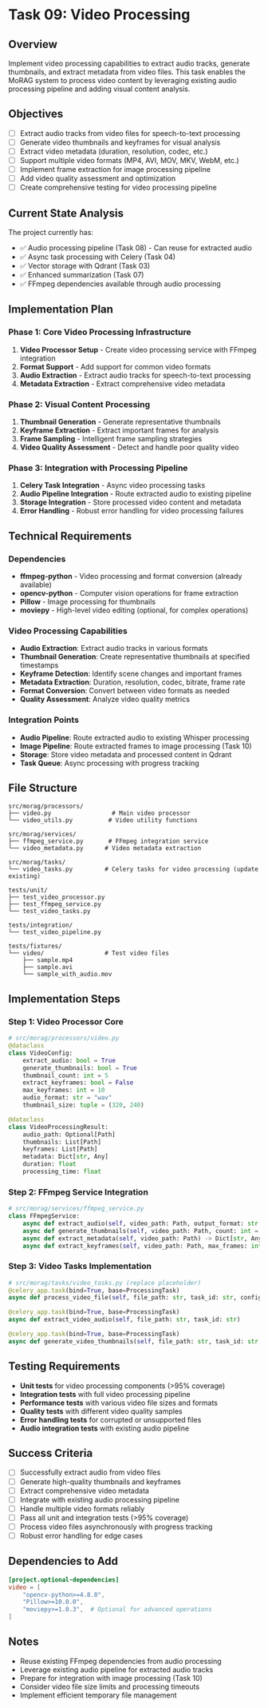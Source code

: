 # Task 09: Video Processing

## Overview
Implement video processing capabilities to extract audio tracks, generate thumbnails, and extract metadata from video files. This task enables the MoRAG system to process video content by leveraging existing audio processing pipeline and adding visual content analysis.

## Objectives
- [ ] Extract audio tracks from video files for speech-to-text processing
- [ ] Generate video thumbnails and keyframes for visual analysis
- [ ] Extract video metadata (duration, resolution, codec, etc.)
- [ ] Support multiple video formats (MP4, AVI, MOV, MKV, WebM, etc.)
- [ ] Implement frame extraction for image processing pipeline
- [ ] Add video quality assessment and optimization
- [ ] Create comprehensive testing for video processing pipeline

## Current State Analysis
The project currently has:
- ✅ Audio processing pipeline (Task 08) - Can reuse for extracted audio
- ✅ Async task processing with Celery (Task 04)
- ✅ Vector storage with Qdrant (Task 03)
- ✅ Enhanced summarization (Task 07)
- ✅ FFmpeg dependencies available through audio processing

## Implementation Plan

### Phase 1: Core Video Processing Infrastructure
1. **Video Processor Setup** - Create video processing service with FFmpeg integration
2. **Format Support** - Add support for common video formats
3. **Audio Extraction** - Extract audio tracks for speech-to-text processing
4. **Metadata Extraction** - Extract comprehensive video metadata

### Phase 2: Visual Content Processing
1. **Thumbnail Generation** - Generate representative thumbnails
2. **Keyframe Extraction** - Extract important frames for analysis
3. **Frame Sampling** - Intelligent frame sampling strategies
4. **Video Quality Assessment** - Detect and handle poor quality video

### Phase 3: Integration with Processing Pipeline
1. **Celery Task Integration** - Async video processing tasks
2. **Audio Pipeline Integration** - Route extracted audio to existing pipeline
3. **Storage Integration** - Store processed video content and metadata
4. **Error Handling** - Robust error handling for video processing failures

## Technical Requirements

### Dependencies
- **ffmpeg-python** - Video processing and format conversion (already available)
- **opencv-python** - Computer vision operations for frame extraction
- **Pillow** - Image processing for thumbnails
- **moviepy** - High-level video editing (optional, for complex operations)

### Video Processing Capabilities
- **Audio Extraction**: Extract audio tracks in various formats
- **Thumbnail Generation**: Create representative thumbnails at specified timestamps
- **Keyframe Detection**: Identify scene changes and important frames
- **Metadata Extraction**: Duration, resolution, codec, bitrate, frame rate
- **Format Conversion**: Convert between video formats as needed
- **Quality Assessment**: Analyze video quality metrics

### Integration Points
- **Audio Pipeline**: Route extracted audio to existing Whisper processing
- **Image Pipeline**: Route extracted frames to image processing (Task 10)
- **Storage**: Store video metadata and processed content in Qdrant
- **Task Queue**: Async processing with progress tracking

## File Structure
```
src/morag/processors/
├── video.py                 # Main video processor
└── video_utils.py          # Video utility functions

src/morag/services/
├── ffmpeg_service.py       # FFmpeg integration service
└── video_metadata.py      # Video metadata extraction

src/morag/tasks/
└── video_tasks.py         # Celery tasks for video processing (update existing)

tests/unit/
├── test_video_processor.py
├── test_ffmpeg_service.py
└── test_video_tasks.py

tests/integration/
└── test_video_pipeline.py

tests/fixtures/
└── video/                 # Test video files
    ├── sample.mp4
    ├── sample.avi
    └── sample_with_audio.mov
```

## Implementation Steps

### Step 1: Video Processor Core
```python
# src/morag/processors/video.py
@dataclass
class VideoConfig:
    extract_audio: bool = True
    generate_thumbnails: bool = True
    thumbnail_count: int = 5
    extract_keyframes: bool = False
    max_keyframes: int = 10
    audio_format: str = "wav"
    thumbnail_size: tuple = (320, 240)

@dataclass 
class VideoProcessingResult:
    audio_path: Optional[Path]
    thumbnails: List[Path]
    keyframes: List[Path]
    metadata: Dict[str, Any]
    duration: float
    processing_time: float
```

### Step 2: FFmpeg Service Integration
```python
# src/morag/services/ffmpeg_service.py
class FFmpegService:
    async def extract_audio(self, video_path: Path, output_format: str = "wav") -> Path
    async def generate_thumbnails(self, video_path: Path, count: int = 5) -> List[Path]
    async def extract_metadata(self, video_path: Path) -> Dict[str, Any]
    async def extract_keyframes(self, video_path: Path, max_frames: int = 10) -> List[Path]
```

### Step 3: Video Tasks Implementation
```python
# src/morag/tasks/video_tasks.py (replace placeholder)
@celery_app.task(bind=True, base=ProcessingTask)
async def process_video_file(self, file_path: str, task_id: str, config: Optional[Dict] = None)

@celery_app.task(bind=True, base=ProcessingTask) 
async def extract_video_audio(self, file_path: str, task_id: str)

@celery_app.task(bind=True, base=ProcessingTask)
async def generate_video_thumbnails(self, file_path: str, task_id: str, count: int = 5)
```

## Testing Requirements
- **Unit tests** for video processing components (>95% coverage)
- **Integration tests** with full video processing pipeline
- **Performance tests** with various video file sizes and formats
- **Quality tests** with different video quality samples
- **Error handling tests** for corrupted or unsupported files
- **Audio integration tests** with existing audio pipeline

## Success Criteria
- [ ] Successfully extract audio from video files
- [ ] Generate high-quality thumbnails and keyframes
- [ ] Extract comprehensive video metadata
- [ ] Integrate with existing audio processing pipeline
- [ ] Handle multiple video formats reliably
- [ ] Pass all unit and integration tests (>95% coverage)
- [ ] Process video files asynchronously with progress tracking
- [ ] Robust error handling for edge cases

## Dependencies to Add
```toml
[project.optional-dependencies]
video = [
    "opencv-python>=4.8.0",
    "Pillow>=10.0.0",
    "moviepy>=1.0.3",  # Optional for advanced operations
]
```

## Notes
- Reuse existing FFmpeg dependencies from audio processing
- Leverage existing audio pipeline for extracted audio tracks
- Prepare for integration with image processing (Task 10)
- Consider video file size limits and processing timeouts
- Implement efficient temporary file management
